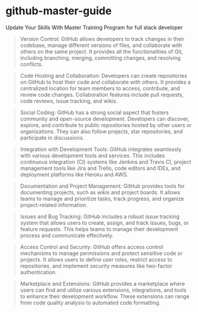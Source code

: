 # github-master-guide
Update Your Skills With Master Training Program for full stack developer


> Version Control: GitHub allows developers to track changes in their codebase, manage different versions of files, and collaborate with others on the same project. It provides all the functionalities of Git, including branching, merging, committing changes, and resolving conflicts.

> Code Hosting and Collaboration: Developers can create repositories on GitHub to host their code and collaborate with others. It provides a centralized location for team members to access, contribute, and review code changes. Collaboration features include pull requests, code reviews, issue tracking, and wikis.

> Social Coding: GitHub has a strong social aspect that fosters community and open-source development. Developers can discover, explore, and contribute to public repositories hosted by other users or organizations. They can also follow projects, star repositories, and participate in discussions.

> Integration with Development Tools: GitHub integrates seamlessly with various development tools and services. This includes continuous integration (CI) systems like Jenkins and Travis CI, project management tools like Jira and Trello, code editors and IDEs, and deployment platforms like Heroku and AWS.

> Documentation and Project Management: GitHub provides tools for documenting projects, such as wikis and project boards. It allows teams to manage and prioritize tasks, track progress, and organize project-related information.

> Issues and Bug Tracking: GitHub includes a robust issue tracking system that allows users to create, assign, and track issues, bugs, or feature requests. This helps teams to manage their development process and communicate effectively.

> Access Control and Security: GitHub offers access control mechanisms to manage permissions and protect sensitive code or projects. It allows users to define user roles, restrict access to repositories, and implement security measures like two-factor authentication.

> Marketplace and Extensions: GitHub provides a marketplace where users can find and utilize various extensions, integrations, and tools to enhance their development workflow. These extensions can range from code quality analysis to automated code formatting.



